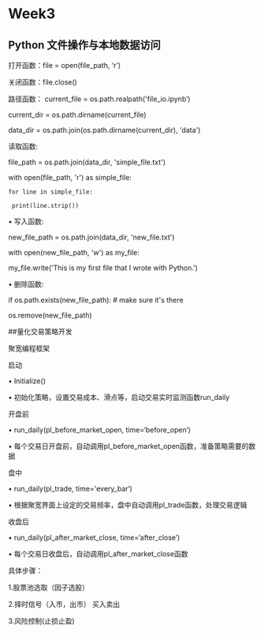# Week3

## Python 文件操作与本地数据访问
打开函数：file = open(file_path, ‘r’)

关闭函数：file.close()

路径函数：
current_file = os.path.realpath('file_io.ipynb’) 

current_dir = os.path.dirname(current_file) 

data_dir = os.path.join(os.path.dirname(current_dir), 'data')

读取函数:

  file_path = os.path.join(data_dir, 'simple_file.txt')
  
  with open(file_path, 'r') as simple_file:
  
    for line in simple_file:
    
     print(line.strip())
     
• 写入函数:

new_file_path = os.path.join(data_dir, 'new_file.txt')

with open(new_file_path, 'w') as my_file:

 my_file.write('This is my first file that I wrote with 
Python.')

• 删除函数:

if os.path.exists(new_file_path): # make sure it's there

 os.remove(new_file_path)
 
##量化交易策略开发

聚宽编程框架

启动

• Initialize()

• 初始化策略，设置交易成本、滑点等，启动交易实时监测函数run_daily

开盘前

• run_daily(pl_before_market_open, time=‘before_open’)

• 每个交易日开盘前，自动调用pl_before_market_open函数，准备策略需要的数据

盘中

• run_daily(pl_trade, time='every_bar‘)

• 根据聚宽界面上设定的交易频率，盘中自动调用pl_trade函数，处理交易逻辑

收盘后

• run_daily(pl_after_market_close, time=‘after_close’)

• 每个交易日收盘后，自动调用pl_after_market_close函数

具体步骤：

1.股票池选取（因子选股）

2.择时信号（入市，出市） 买入卖出

3.风险控制(止损止盈)
